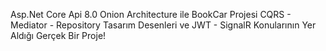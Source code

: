 Asp.Net Core Api 8.0 Onion Architecture ile BookCar Projesi
CQRS - Mediator - Repository Tasarım Desenleri ve JWT - SignalR Konularının Yer Aldığı Gerçek Bir Proje!
